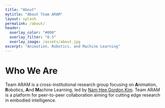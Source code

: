 ```yaml
---
title: "About"
mytitle: "About Team ARAM"
layout: splash
permalink: /about/
header:
  overlay_color: "#000"
  overlay_filter: "0.5"
  overlay_image: /assets/about.jpg
excerpt: "Animation, Robotics, and Machine Learning"
---
```


# Who We Are

Team ARAM is a cross-institutional research group focusing on **A**nimation, **R**obotics, **A**nd **M**achine Learning, led by [Nam Hee Gordon Kim](https://namheegordonkim.github.io). Team ARAM is a platform for peer-to-peer collaboration aiming for cutting edge research in embodied intelligence.

<!-- as these happen to be the shared interests among the current members. However, we wish to honour the spirit of the acronym's true origin--<a href="https://leagueoflegends.fandom.com/es/wiki/ARAM">All Random All Mid</a>, where collaboration and synergy is the key to success, people of diverse backgrounds and disciplines find their places, and genuine moments of fun, curiosity, and hilarity drive the atmosphere. -->

<!-- Team ARAM is a counter-culture movement to the prevalent lone-wolfism of the post-COVID academia, founded to promote and facilitate a collaborative research environment for researchers of all levels (BSc/MSc/PhD/postdoc/faculty) in quantitative disciplines. -->
